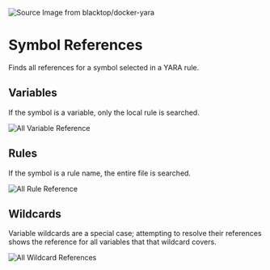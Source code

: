 ![][logo]

# Symbol References
Finds all references for a symbol selected in a YARA rule.

## Variables
If the symbol is a variable, only the local rule is searched.

![][ref]

## Rules
If the symbol is a rule name, the entire file is searched.

![][refrule]

## Wildcards
Variable wildcards are a special case; attempting to resolve their references shows the reference for all variables that that wildcard covers.

![][refwild]

[logo]: https://raw.githubusercontent.com/infosec-intern/vscode-yara/main/images/logo.png "Source Image from blacktop/docker-yara"
[ref]: https://raw.githubusercontent.com/infosec-intern/vscode-yara/main/images/references_normal.gif "All Variable Reference"
[refrule]: https://raw.githubusercontent.com/infosec-intern/vscode-yara/main/images/references_rules.gif "All Rule Reference"
[refwild]: https://raw.githubusercontent.com/infosec-intern/vscode-yara/main/images/references_wildcard.gif "All Wildcard References"
